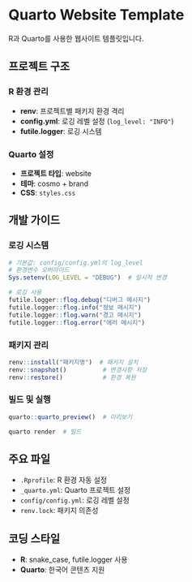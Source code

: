 # Quarto Website Template

R과 Quarto를 사용한 웹사이트 템플릿입니다.

## 프로젝트 구조

### R 환경 관리
- **renv**: 프로젝트별 패키지 환경 격리
- **config.yml**: 로깅 레벨 설정 (`log_level: "INFO"`)
- **futile.logger**: 로깅 시스템

### Quarto 설정
- **프로젝트 타입**: website
- **테마**: cosmo + brand
- **CSS**: `styles.css`

## 개발 가이드

### 로깅 시스템
```r
# 기본값: config/config.yml의 log_level
# 환경변수 오버라이드
Sys.setenv(LOG_LEVEL = "DEBUG")  # 일시적 변경

# 로깅 사용
futile.logger::flog.debug("디버그 메시지")
futile.logger::flog.info("정보 메시지")
futile.logger::flog.warn("경고 메시지")
futile.logger::flog.error("에러 메시지")
```

### 패키지 관리
```r
renv::install("패키지명")  # 패키지 설치
renv::snapshot()          # 변경사항 저장
renv::restore()           # 환경 복원
```

### 빌드 및 실행
```r
quarto::quarto_preview()  # 미리보기
```

```bash
quarto render  # 빌드
```

## 주요 파일
- `.Rprofile`: R 환경 자동 설정
- `_quarto.yml`: Quarto 프로젝트 설정
- `config/config.yml`: 로깅 레벨 설정
- `renv.lock`: 패키지 의존성

## 코딩 스타일
- **R**: snake_case, futile.logger 사용
- **Quarto**: 한국어 콘텐츠 지원